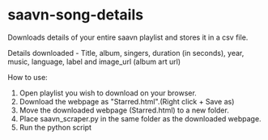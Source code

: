 # saavn-song-details
Downloads details of your entire saavn playlist and stores it in a csv file.

Details downloaded - Title, album, singers, duration (in seconds), year, music, language, label and image_url (album art url)

How to use:

1) Open playlist you wish to download on your browser.  
2) Download the webpage as "Starred.html".(Right click + Save as)  
3) Move the downloaded webpage (Starred.html) to a new folder.  
4) Place saavn_scraper.py in the same folder as the downloaded webpage.  
5) Run the python script
